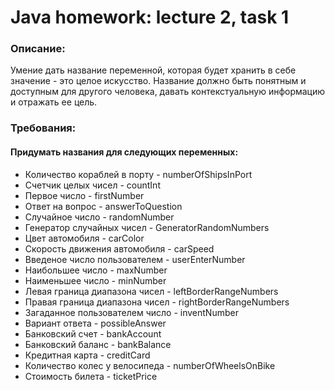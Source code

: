 # Java homework: lecture 2, task 1
### Описание:
Умение дать название переменной, которая будет хранить в себе значение - это целое искусство.
Название должно быть понятным и доступным для другого человека, давать контекстуальную информацию и отражать ее цель. 
### Требования:
#### Придумать названия для следующих переменных:
- Количество кораблей в порту - numberOfShipsInPort
- Счетчик целых чисел - countInt
- Первое число - firstNumber
- Ответ на вопрос - answerToQuestion
- Случайное число - randomNumber
- Генератор случайных чисел - GeneratorRandomNumbers
- Цвет автомобиля - carColor
- Скорость движения автомобиля - carSpeed
- Введеное число пользователем - userEnterNumber
- Наибольшее число - maxNumber
- Наименьшее число - minNumber
- Левая граница диапазона чисел - leftBorderRangeNumbers
- Правая граница диапазона чисел - rightBorderRangeNumbers
- Загаданное пользователем число - inventNumber
- Вариант ответа - possibleAnswer
- Банковский счет - bankAccount
- Банковский баланс - bankBalance
- Кредитная карта - creditCard
- Количество колес у велосипеда - numberOfWheelsOnBike
- Стоимость билета - ticketPrice

